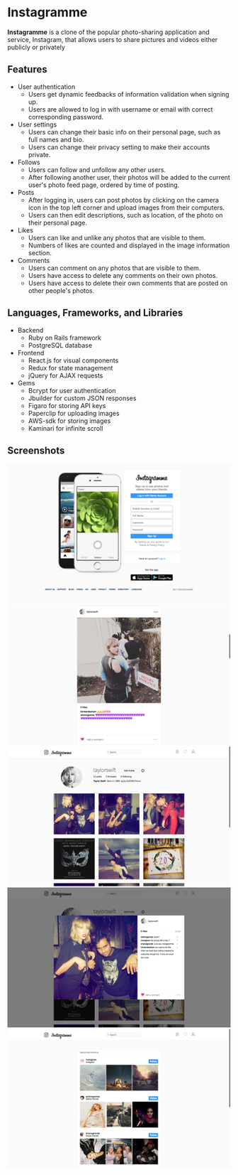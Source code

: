 # Instagramme

**Instagramme** is a clone of the popular photo-sharing application and service, Instagram, that allows users to share pictures and videos either publicly or privately

## Features

- User authentication
  - Users get dynamic feedbacks of information validation when signing up.
  - Users are allowed to log in with username or email with correct corresponding password.
- User settings
  - Users can change their basic info on their personal page, such as full names and bio.
  - Users can change their privacy setting to make their accounts private.
- Follows
  - Users can follow and unfollow any other users.
  - After following another user, their photos will be added to the current user's photo feed page, ordered by time of posting.
- Posts
  - After logging in, users can post photos by clicking on the camera icon in the top left corner and upload images from their computers.
  - Users can then edit descriptions, such as location, of the photo on their personal page.
- Likes
  - Users can like and unlike any photos that are visible to them.
  - Numbers of likes are counted and displayed in the image information section.
- Comments
  - Users can comment on any photos that are visible to them.
  - Users have access to delete any comments on their own photos.
  - Users have access to delete their own comments that are posted on other people's photos.

## Languages, Frameworks, and Libraries
  - Backend
    - Ruby on Rails framework
    - PostgreSQL database
  - Frontend
    - React.js for visual components
    - Redux for state management
    - jQuery for AJAX requests
  - Gems
    - Bcrypt for user authentication
    - Jbuilder for custom JSON responses
    - Figaro for storing API keys
    - Paperclip for uploading images
    - AWS-sdk for storing images
    - Kaminari for infinite scroll

## Screenshots

![Welcome Page](/docs/screenshots/welcome.png)
![Feed Page](/docs/screenshots/feed.png)
![User Page](/docs/screenshots/user.png)
![Image Window](/docs/screenshots/image.png)
![Discover Page](/docs/screenshots/discover.png)
